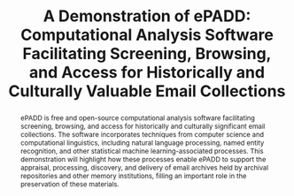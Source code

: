 ---
abstract: ePADD is free and open-source computational analysis software facilitating
  screening, browsing, and access for historically and culturally significant email
  collections. The software incorporates techniques from computer science and computational
  linguistics, including natural language processing, named entity recognition, and
  other statistical machine learning-associated processes. This demonstration will
  highlight how these processes enable ePADD to support the appraisal, processing,
  discovery, and delivery of email archives held by archival repositories and other
  memory institutions, filling an important role in the preservation of these materials.
creators:
- Schneider, Josh
date: null
document_url: https://services.phaidra.univie.ac.at/api/object/o:931135/download
grand_parent: iPRES
institutions: []
keywords:
- kyoto
- poster
landing_page_url: https://phaidra.univie.ac.at/o:931135
language: eng
layout: publication
license: CC BY-SA 4.0 International
notes_url: null
parent: iPRES 2017
publication_type: paper
size: 355504
slides_url: null
source_name: iPRES
stream_url: null
title: 'A Demonstration of ePADD: Computational Analysis Software Facilitating Screening,
  Browsing, and Access for Historically and Culturally Valuable Email Collections'
year: 2017
---